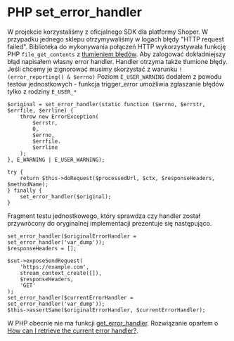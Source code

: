 # PHP set_error_handler

W projekcie korzystaliśmy z oficjalnego SDK dla platformy Shoper.
W przypadku jednego sklepu otrzymywaliśmy w logach błędy "HTTP request failed".
Biblioteka do wykonywania połączeń HTTP wykorzystywała funkcję PHP `file_get_contents` z [tłumieniem błędów](https://github.com/dreamcommerce/shop-appstore-lib/blob/79e94235d4144149fbd912015a5350e3cba0c628/src/DreamCommerce/ShopAppstoreLib/Http.php#L383).
Aby zalogować dokładniejszy błąd napisałem własny error handler.
Handler otrzyma także tłumione błędy. Jeśli chcemy je zignorować musimy skorzystać z warunku `!(error_reporting() & $errno)`
Poziom `E_USER_WARNING` dodałem z powodu testów jednostkowych - funkcja trigger_error umożliwia zgłaszanie błędów tylko z rodziny `E_USER_*`


```
$original = set_error_handler(static function ($errno, $errstr, $errfile, $errline) {
    throw new ErrorException(
        $errstr,
        0,
        $errno,
        $errfile.
        $errline
    );
}, E_WARNING | E_USER_WARNING);

try {
    return $this->doRequest($processedUrl, $ctx, $responseHeaders, $methodName);
} finally {
    set_error_handler($original);
}
```

Fragment testu jednostkowego, który sprawdza czy handler został przywrócony do oryginalnej implementacji prezentuje się następująco.

```
set_error_handler($originalErrorHandler = set_error_handler('var_dump'));
$responseHeaders = [];

$sut->exposeSendRequest(
    'https://example.com',
    stream_context_create([]),
    $responseHeaders,
    'GET'
);
set_error_handler($currentErrorHandler = set_error_handler('var_dump'));
$this->assertSame($originalErrorHandler, $currentErrorHandler);
```

W PHP obecnie nie ma funkcji [get_error_handler](https://bugs.php.net/bug.php?id=54033).
Rozwiązanie oparłem o [How can I retrieve the current error handler?](https://stackoverflow.com/questions/12378644/how-can-i-retrieve-the-current-error-handler).
